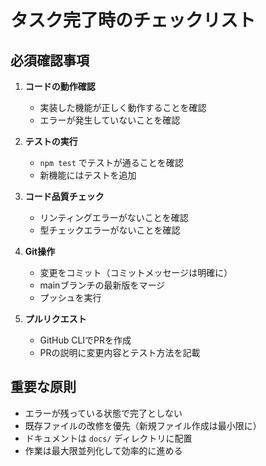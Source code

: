 # タスク完了時のチェックリスト

## 必須確認事項

1. **コードの動作確認**
   - 実装した機能が正しく動作することを確認
   - エラーが発生していないことを確認

2. **テストの実行**
   - `npm test` でテストが通ることを確認
   - 新機能にはテストを追加

3. **コード品質チェック**
   - リンティングエラーがないことを確認
   - 型チェックエラーがないことを確認

4. **Git操作**
   - 変更をコミット（コミットメッセージは明確に）
   - mainブランチの最新版をマージ
   - プッシュを実行

5. **プルリクエスト**
   - GitHub CLIでPRを作成
   - PRの説明に変更内容とテスト方法を記載

## 重要な原則
- エラーが残っている状態で完了としない
- 既存ファイルの改修を優先（新規ファイル作成は最小限に）
- ドキュメントは `docs/` ディレクトリに配置
- 作業は最大限並列化して効率的に進める